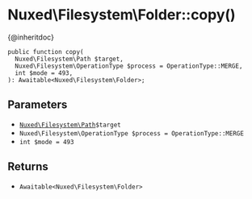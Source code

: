 # Nuxed\\Filesystem\\Folder::copy()




{@inheritdoc}




``` Hack
public function copy(
  Nuxed\Filesystem\Path $target,
  Nuxed\Filesystem\OperationType $process = OperationType::MERGE,
  int $mode = 493,
): Awaitable<Nuxed\Filesystem\Folder>;
```




## Parameters




+ [` Nuxed\Filesystem\Path `](<class.Nuxed.Filesystem.Path.md>)`` $target ``
+ ` Nuxed\Filesystem\OperationType $process = OperationType::MERGE `
+ ` int $mode = 493 `




## Returns




* ` Awaitable<Nuxed\Filesystem\Folder> `